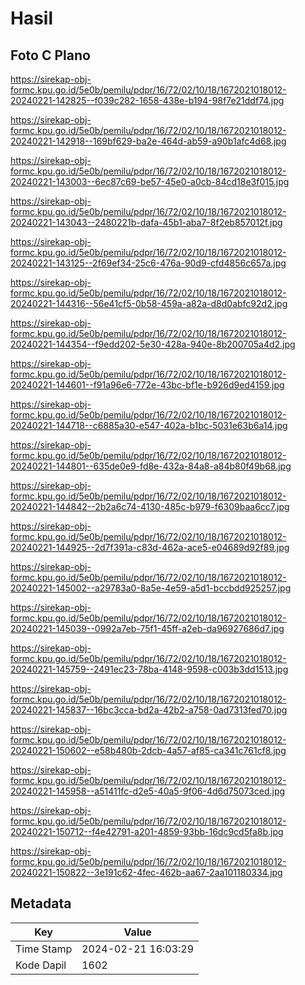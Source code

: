 # Hasil

## Foto C Plano

https://sirekap-obj-formc.kpu.go.id/5e0b/pemilu/pdpr/16/72/02/10/18/1672021018012-20240221-142825--f039c282-1658-438e-b194-98f7e21ddf74.jpg

https://sirekap-obj-formc.kpu.go.id/5e0b/pemilu/pdpr/16/72/02/10/18/1672021018012-20240221-142918--169bf629-ba2e-464d-ab59-a90b1afc4d68.jpg

https://sirekap-obj-formc.kpu.go.id/5e0b/pemilu/pdpr/16/72/02/10/18/1672021018012-20240221-143003--6ec87c69-be57-45e0-a0cb-84cd18e3f015.jpg

https://sirekap-obj-formc.kpu.go.id/5e0b/pemilu/pdpr/16/72/02/10/18/1672021018012-20240221-143043--2480221b-dafa-45b1-aba7-8f2eb857012f.jpg

https://sirekap-obj-formc.kpu.go.id/5e0b/pemilu/pdpr/16/72/02/10/18/1672021018012-20240221-143125--2f69ef34-25c6-476a-90d9-cfd4856c657a.jpg

https://sirekap-obj-formc.kpu.go.id/5e0b/pemilu/pdpr/16/72/02/10/18/1672021018012-20240221-144316--56e41cf5-0b58-459a-a82a-d8d0abfc92d2.jpg

https://sirekap-obj-formc.kpu.go.id/5e0b/pemilu/pdpr/16/72/02/10/18/1672021018012-20240221-144354--f9edd202-5e30-428a-940e-8b200705a4d2.jpg

https://sirekap-obj-formc.kpu.go.id/5e0b/pemilu/pdpr/16/72/02/10/18/1672021018012-20240221-144601--f91a96e6-772e-43bc-bf1e-b926d9ed4159.jpg

https://sirekap-obj-formc.kpu.go.id/5e0b/pemilu/pdpr/16/72/02/10/18/1672021018012-20240221-144718--c6885a30-e547-402a-b1bc-5031e63b6a14.jpg

https://sirekap-obj-formc.kpu.go.id/5e0b/pemilu/pdpr/16/72/02/10/18/1672021018012-20240221-144801--635de0e9-fd8e-432a-84a8-a84b80f49b68.jpg

https://sirekap-obj-formc.kpu.go.id/5e0b/pemilu/pdpr/16/72/02/10/18/1672021018012-20240221-144842--2b2a6c74-4130-485c-b979-f6309baa6cc7.jpg

https://sirekap-obj-formc.kpu.go.id/5e0b/pemilu/pdpr/16/72/02/10/18/1672021018012-20240221-144925--2d7f391a-c83d-462a-ace5-e04689d92f89.jpg

https://sirekap-obj-formc.kpu.go.id/5e0b/pemilu/pdpr/16/72/02/10/18/1672021018012-20240221-145002--a29783a0-8a5e-4e59-a5d1-bccbdd925257.jpg

https://sirekap-obj-formc.kpu.go.id/5e0b/pemilu/pdpr/16/72/02/10/18/1672021018012-20240221-145039--0992a7eb-75f1-45ff-a2eb-da96927686d7.jpg

https://sirekap-obj-formc.kpu.go.id/5e0b/pemilu/pdpr/16/72/02/10/18/1672021018012-20240221-145759--2491ec23-78ba-4148-9598-c003b3dd1513.jpg

https://sirekap-obj-formc.kpu.go.id/5e0b/pemilu/pdpr/16/72/02/10/18/1672021018012-20240221-145837--16bc3cca-bd2a-42b2-a758-0ad7313fed70.jpg

https://sirekap-obj-formc.kpu.go.id/5e0b/pemilu/pdpr/16/72/02/10/18/1672021018012-20240221-150602--e58b480b-2dcb-4a57-af85-ca341c761cf8.jpg

https://sirekap-obj-formc.kpu.go.id/5e0b/pemilu/pdpr/16/72/02/10/18/1672021018012-20240221-145958--a51411fc-d2e5-40a5-9f06-4d6d75073ced.jpg

https://sirekap-obj-formc.kpu.go.id/5e0b/pemilu/pdpr/16/72/02/10/18/1672021018012-20240221-150712--f4e42791-a201-4859-93bb-16dc9cd5fa8b.jpg

https://sirekap-obj-formc.kpu.go.id/5e0b/pemilu/pdpr/16/72/02/10/18/1672021018012-20240221-150822--3e191c62-4fec-462b-aa67-2aa101180334.jpg


## Metadata

| Key        | Value               |
| ---------- | ------------------- |
| Time Stamp | 2024-02-21 16:03:29 |
| Kode Dapil | 1602                |



